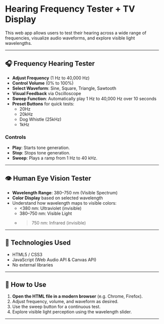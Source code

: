 # Hearing Frequency Tester + TV Display

This web app allows users to test their hearing across a wide range of frequencies, visualize audio waveforms, and explore visible light wavelengths.

---

## 🎧 Frequency Hearing Tester

- **Adjust Frequency** (1 Hz to 40,000 Hz)
- **Control Volume** (0% to 100%)
- **Select Waveform**: Sine, Square, Triangle, Sawtooth
- **Visual Feedback** via Oscilloscope
- **Sweep Function**: Automatically play 1 Hz to 40,000 Hz over 10 seconds
- **Preset Buttons** for quick tests:
  - 20Hz
  - 20kHz
  - Dog Whistle (25kHz)
  - 1kHz

### Controls

- **Play**: Starts tone generation.
- **Stop**: Stops tone generation.
- **Sweep**: Plays a ramp from 1 Hz to 40 kHz.

---

## 👁️ Human Eye Vision Tester

- **Wavelength Range**: 380–750 nm (Visible Spectrum)
- **Color Display** based on selected wavelength
- Understand how wavelength maps to visible colors:
  - <380 nm: Ultraviolet (invisible)
  - 380–750 nm: Visible Light
  - >750 nm: Infrared (invisible)

---

## 🧪 Technologies Used

- HTML5 / CSS3
- JavaScript (Web Audio API & Canvas API)
- No external libraries

---

## 🚀 How to Use

1. **Open the HTML file in a modern browser** (e.g. Chrome, Firefox).
2. Adjust frequency, volume, and waveform as desired.
3. Use the sweep button for a continuous test.
4. Explore visible light perception using the wavelength slider.

---
